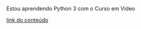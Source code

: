 Estou aprendendo Python 3 com o Curso em Video

[link do conteúdo](https://www.cursoemvideo.com/curso/python-3-mundo-1/)
